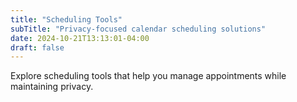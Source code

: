 ```yaml
---
title: "Scheduling Tools"
subTitle: "Privacy-focused calendar scheduling solutions"
date: 2024-10-21T13:13:01-04:00
draft: false
---
```


Explore scheduling tools that help you manage appointments while maintaining privacy.
